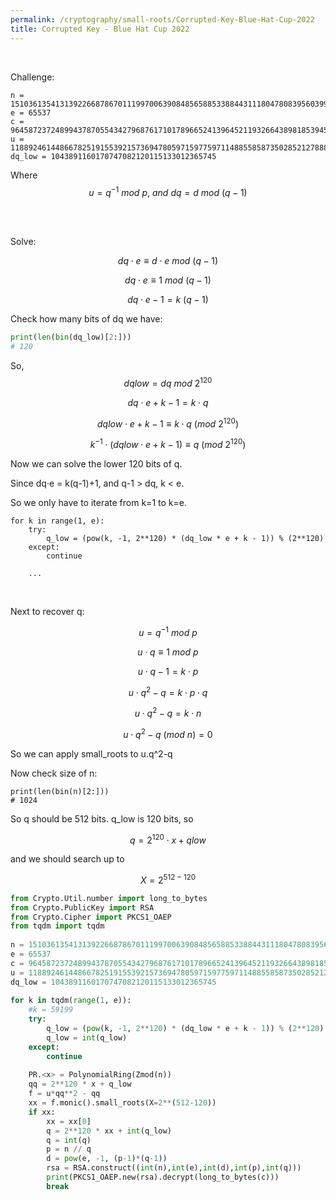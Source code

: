 ```yaml
---
permalink: /cryptography/small-roots/Corrupted-Key-Blue-Hat-Cup-2022
title: Corrupted Key - Blue Hat Cup 2022
---
```


<br>


Challenge:

```
n = 151036135413139226687867011199700639084856588533884431118047808395603993635242690166659649156476428533386350427603713487259266502837260466348398817558768025404903682189934563578605367223796247470920497617904900418615352839562681665973088711089128789315193951623751145385357347144960284983398745189236464272961
e = 65537
c = 96458723724899437870554342796876171017896652413964521193266438981853945238446913579867464909353925601873532290626111170073532116639383463734148270579305067733147411306325252107181823453497914478588342362177625026365513002442585949837516090367171824895036711246039928723021679235071368954348296729327873680822
u = 11889246144866782519155392157369478059715977597114885585873502852127888907191116911762955888968046505980125449346852147369649024143226438553109462231463320
dq_low = 1043891160170747082120115133012365745
```

Where $$u = q^{-1}\ mod\ p,\ and\ dq = d\ mod\ (q-1)$$

<br><br>

Solve:

$$dq \cdot e \equiv d \cdot e\ mod\ (q-1)$$

$$dq \cdot e \equiv 1\ mod\ (q-1)$$

$$dq \cdot e - 1 = k\ (q-1)$$

Check how many bits of dq we have:

```python
print(len(bin(dq_low)[2:]))
# 120
```

So, $$dqlow = dq\ mod\ 2^{120} $$

$$dq \cdot e + k - 1 = k \cdot q$$

$$dqlow \cdot e + k - 1 \equiv k \cdot q\ (mod\ 2^{120})$$

$$k^{-1} \cdot  (dqlow \cdot e + k - 1) \equiv q\ (mod\ 2^{120})$$

Now we can solve the lower 120 bits of q. 

Since dq·e = k(q-1)+1, and q-1 > dq, k < e.

So we only have to iterate from k=1 to k=e.

```
for k in range(1, e):
	try:
		q_low = (pow(k, -1, 2**120) * (dq_low * e + k - 1)) % (2**120)
	except:
		continue

	...
```

<br>

Next to recover q:

$$u = q^{-1}\ mod\ p$$

$$u \cdot q \equiv 1\ mod\ p$$

$$u \cdot q - 1 = k\cdot p$$

$$u \cdot q^2 - q = k\cdot p \cdot q$$

$$u \cdot q^2 - q = k\cdot n$$

$$u \cdot q^2 - q\ (mod\ n) = 0$$

So we can apply small_roots to u.q^2-q  

Now check size of n:
```
print(len(bin(n)[2:]))
# 1024
```
So q should be 512 bits. q_low is 120 bits, so 

$$q = 2^{120} \cdot x + qlow$$

and we should search up to 

$$X = 2^{512 - 120}$$



```python
from Crypto.Util.number import long_to_bytes 
from Crypto.PublicKey import RSA  
from Crypto.Cipher import PKCS1_OAEP  
from tqdm import tqdm  
  
n = 151036135413139226687867011199700639084856588533884431118047808395603993635242690166659649156476428533386350427603713487259266502837260466348398817558768025404903682189934563578605367223796247470920497617904900418615352839562681665973088711089128789315193951623751145385357347144960284983398745189236464272961  
e = 65537  
c = 96458723724899437870554342796876171017896652413964521193266438981853945238446913579867464909353925601873532290626111170073532116639383463734148270579305067733147411306325252107181823453497914478588342362177625026365513002442585949837516090367171824895036711246039928723021679235071368954348296729327873680822  
u = 11889246144866782519155392157369478059715977597114885585873502852127888907191116911762955888968046505980125449346852147369649024143226438553109462231463320  
dq_low = 1043891160170747082120115133012365745  
  
for k in tqdm(range(1, e)):  
    #k = 59199  
    try:  
        q_low = (pow(k, -1, 2**120) * (dq_low * e + k - 1)) % (2**120)  
        q_low = int(q_low)  
    except:  
        continue  
  
    PR.<x> = PolynomialRing(Zmod(n))  
    qq = 2**120 * x + q_low  
    f = u*qq**2 - qq  
    xx = f.monic().small_roots(X=2**(512-120))  
    if xx:  
        xx = xx[0]  
        q = 2**120 * xx + int(q_low)  
        q = int(q)  
        p = n // q  
        d = pow(e, -1, (p-1)*(q-1))  
        rsa = RSA.construct((int(n),int(e),int(d),int(p),int(q)))  
        print(PKCS1_OAEP.new(rsa).decrypt(long_to_bytes(c)))  
        break
```
